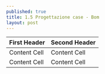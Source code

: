 ```yaml
---
published: true
title: 1.5 Progettazione case - Bom
layout: post
---
```


| First Header  | Second Header |
| ------------- | ------------- |
| Content Cell  | Content Cell  |
| Content Cell  | Content Cell  |

